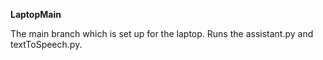 **LaptopMain**

The main branch which is set up for the laptop. Runs the assistant.py and textToSpeech.py.